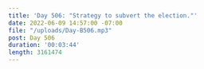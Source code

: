 ```yaml
---
title: 'Day 506: "Strategy to subvert the election."'
date: 2022-06-09 14:57:00 -07:00
file: "/uploads/Day-B506.mp3"
post: Day 506
duration: '00:03:44'
length: 3161474
---
```


